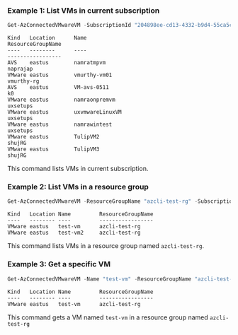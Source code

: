### Example 1: List VMs in current subscription
```powershell
Get-AzConnectedVMwareVM -SubscriptionId "204898ee-cd13-4332-b9d4-55ca5c25496d"
```

```output
Kind   Location      Name                                                             ResourceGroupName
----   --------      ----                                                             -----------------
AVS    eastus        namratmpvm                                                       naprajap
VMware eastus        vmurthy-vm01                                                     vmurthy-rg
AVS    eastus        VM-avs-0511                                                      k0
VMware eastus        namraonpremvm                                                    uxsetups
VMware eastus        uxvmwareLinuxVM                                                  uxsetups
VMware eastus        namrawintest                                                     uxsetups
VMware eastus        TulipVM2                                                         shujRG
VMware eastus        TulipVM3                                                         shujRG
```

This command lists VMs in current subscription.

### Example 2: List VMs in a resource group
```powershell
Get-AzConnectedVMwareVM -ResourceGroupName "azcli-test-rg" -SubscriptionId "204898ee-cd13-4332-b9d4-55ca5c25496d"
```

```output
Kind   Location Name         ResourceGroupName
----   -------- ----         -----------------
VMware eastus   test-vm      azcli-test-rg
VMware eastus   test-vm2     azcli-test-rg
```

This command lists VMs in a resource group named `azcli-test-rg`.

### Example 3: Get a specific VM
```powershell
Get-AzConnectedVMwareVM -Name "test-vm" -ResourceGroupName "azcli-test-rg" -SubscriptionId "204898ee-cd13-4332-b9d4-55ca5c25496d"
```

```output
Kind   Location Name         ResourceGroupName
----   -------- ----         -----------------
VMware eastus   test-vm      azcli-test-rg
```

This command gets a VM named `test-vm` in a resource group named `azcli-test-rg`
